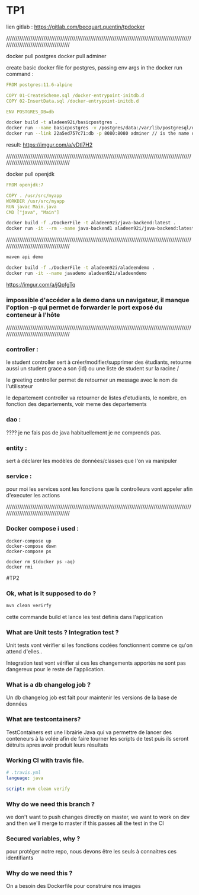 
# TP1

lien gitlab : https://gitlab.com/becquart.quentin/tpdocker

/////////////////////////////////////////////////////////////////////////////////////////////////////////////////////////////////////

docker pull postgres
docker pull adminer

create basic docker file for postgres, passing env args in the docker run command : 

```yaml
FROM postgres:11.6-alpine

COPY 01-CreateScheme.sql /docker-entrypoint-initdb.d
COPY 02-InsertData.sql /docker-entrypoint-initdb.d

ENV POSTGRES_DB=db
```


```bash
docker build -t aladeen92i/basicpostgres . 
docker run --name basicpostgres -v /postgres/data:/var/lib/postgresql/data -p 8000:8000 -e POSTGRES_USER=aladeen -e POSTGRES_PASSWORD=aladeen aladeen92i/basicpostgre:latest 
docker run --link 22a5ed757c71:db -p 8080:8080 adminer // is the name of my postgres container
```

result:
	https://imgur.com/a/yDtl7H2

/////////////////////////////////////////////////////////////////////////////////////////////////////////////////////////////////////

docker pull openjdk

```yaml
FROM openjdk:7

COPY . /usr/src/myapp
WORKDIR /usr/src/myapp
RUN javac Main.java
CMD ["java", "Main"]
```

```bash
docker build -f ./DockerFile -t aladeen92i/java-backend:latest .
docker run -it --rm --name java-backend1 aladeen92i/java-backend:latest
```

/////////////////////////////////////////////////////////////////////////////////////////////////////////////////////////////////////

```bash
maven api demo

docker build -f ./DockerFile -t aladeen92i/aladeendemo .
docker run -it --name javademo aladeen92i/aladeendemo 
```

https://imgur.com/a/jQpfgTq

### impossible d'accéder a la demo dans un navigateur, il manque l'option -p qui permet de forwarder le port exposé du conteneur à l'hôte


/////////////////////////////////////////////////////////////////////////////////////////////////////////////////////////////////////

### controller :

le student controller  sert à créer/modifier/supprimer des étudiants, retourne aussi un student grace a son {id} ou une liste de student sur la racine /

le greeting controller permet de retourner un message avec le nom de l'utilisateur

le departement controller va retourner de listes d'etudiants, le nombre,  en fonction des departements, voir meme des departements

### dao : 

???? je ne fais pas de java habituellement je ne comprends pas.

### entity :

sert à déclarer les modèles de données/classes que l'on va manipuler

### service :

pour moi les services sont les fonctions que ls controlleurs vont appeler afin d'executer les actions

/////////////////////////////////////////////////////////////////////////////////////////////////////////////////////////////////////

### Docker compose i used :

	docker-compose up 
	docker-compose down
	docker-compose ps

	docker rm $(docker ps -aq)
	docker rmi

#TP2

### Ok, what is it supposed to do ?

```bash
mvn clean verirfy
```

cette commande build et lance les test définis dans l'application

### What are Unit tests ? Integration test ?

Unit tests vont vérifier si les fonctions codées fonctionnent comme ce qu'on attend d'elles..

Integration test vont vérifier si ces les changements apportés ne sont pas dangereux pour le reste de l'application.

### What is a db changelog job ?

Un db changelog job est fait pour maintenir les versions de la base de données 

### What are testcontainers?

TestContainers est une librairie Java qui va permettre de lancer des conteneurs à la volée afin de faire tourner les scripts de test puis ils seront détruits apres avoir produit leurs résultats


### Working CI with travis file.

```yaml
# .travis.yml
language: java

script: mvn clean verify
```

### Why do we need this branch ?

we don't want to push changes directly on master, we want to work on dev and then we'll merge to master if this passes all the test in the CI  

### Secured variables, why ?

pour protéger notre repo, nous devons être les seuls à connaitres ces identifiants

### Why do we need this ?

On a besoin des Dockerfile pour construire nos images 
